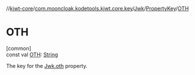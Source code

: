 //[kjwt-core](../../../../index.md)/[com.mooncloak.kodetools.kjwt.core.key](../../index.md)/[Jwk](../index.md)/[PropertyKey](index.md)/[OTH](-o-t-h.md)

# OTH

[common]\
const val [OTH](-o-t-h.md): [String](https://kotlinlang.org/api/latest/jvm/stdlib/kotlin/-string/index.html)

The key for the [Jwk.oth](../oth.md) property.
